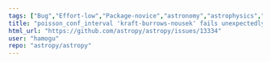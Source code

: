 ```yaml
---
tags: ["Bug","Effort-low","Package-novice","astronomy","astrophysics","astropy","python","science","stats"]
title: "poisson_conf_interval 'kraft-burrows-nousek' fails unexpectedly"
html_url: "https://github.com/astropy/astropy/issues/13334"
user: "hamogu"
repo: "astropy/astropy"
---
```



